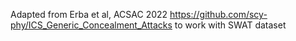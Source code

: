 Adapted from Erba et al, ACSAC 2022
https://github.com/scy-phy/ICS_Generic_Concealment_Attacks
to work with SWAT dataset
